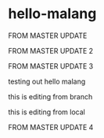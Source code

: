 # hello-malang
FROM MASTER UPDATE

FROM MASTER UPDATE 2

FROM MASTER UPDATE 3

testing out hello malang

this is editing from branch

this is editing from local

FROM MASTER UPDATE 4
